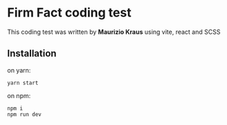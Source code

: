 # Firm Fact coding test

This coding test was written by **Maurizio Kraus** using vite, react and SCSS

## Installation

on yarn:

```
yarn start
```

on npm:

```
npm i
npm run dev
```
